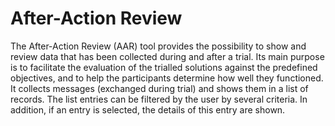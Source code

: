 # After-Action Review

The After-Action Review (AAR) tool provides the possibility to show and review data that has been collected during and after a trial.
Its main purpose is to facilitate the evaluation of the trialled solutions against the predefined objectives, and to help the participants determine how well they functioned. 
It collects messages (exchanged during trial) and shows them in a list of records. The list entries can be filtered by the user by several criteria. In addition, if an entry is selected, the details of this entry are shown.
